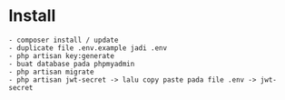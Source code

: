 
# Install
	- composer install / update
    - duplicate file .env.example jadi .env 
    - php artisan key:generate
    - buat database pada phpmyadmin 
    - php artisan migrate
    - php artisan jwt-secret -> lalu copy paste pada file .env -> jwt-secret 
